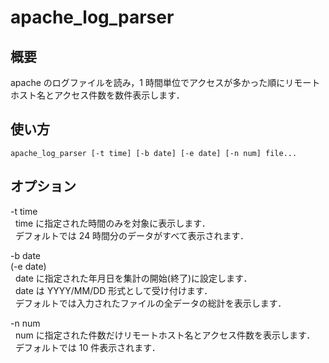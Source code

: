# apache_log_parser

## 概要
apache のログファイルを読み，1 時間単位でアクセスが多かった順にリモートホスト名とアクセス件数を数件表示します．

## 使い方
`apache_log_parser [-t time] [-b date] [-e date] [-n num] file...`

## オプション

-t time  
&nbsp; time に指定された時間のみを対象に表示します．  
&nbsp; デフォルトでは 24 時間分のデータがすべて表示されます．  

-b date  
(-e date)  
&nbsp; date に指定された年月日を集計の開始(終了)に設定します．  
&nbsp; date は YYYY/MM/DD 形式として受け付けます．  
&nbsp; デフォルトでは入力されたファイルの全データの総計を表示します．  

-n num  
&nbsp; num に指定された件数だけリモートホスト名とアクセス件数を表示します．  
&nbsp; デフォルトでは 10 件表示されます．


